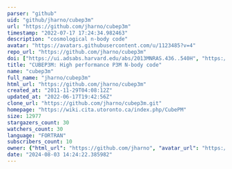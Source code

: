 ```yaml
---
parser: "github"
uid: "github/jharno/cubep3m"
url: "https://github.com/jharno/cubep3m"
timestamp: "2022-07-17 17:24:34.982463"
description: "cosmological n-body code"
avatar: "https://avatars.githubusercontent.com/u/1123485?v=4"
repo_url: "https://github.com/jharno/cubep3m"
doi: ["https://ui.adsabs.harvard.edu/abs/2013MNRAS.436..540H", "https://ui.adsabs.harvard.edu/abs/2012ascl.soft08018H/abstract"]
title: "CUBEP3M: High performance P3M N-body code"
name: "cubep3m"
full_name: "jharno/cubep3m"
html_url: "https://github.com/jharno/cubep3m"
created_at: "2011-11-29T04:08:12Z"
updated_at: "2022-06-17T19:42:56Z"
clone_url: "https://github.com/jharno/cubep3m.git"
homepage: "https://wiki.cita.utoronto.ca/index.php/CubePM"
size: 12977
stargazers_count: 30
watchers_count: 30
language: "FORTRAN"
subscribers_count: 10
owner: {"html_url": "https://github.com/jharno", "avatar_url": "https://avatars.githubusercontent.com/u/1123485?v=4", "login": "jharno", "type": "User"}
date: "2024-08-03 14:24:22.385982"
---
```

